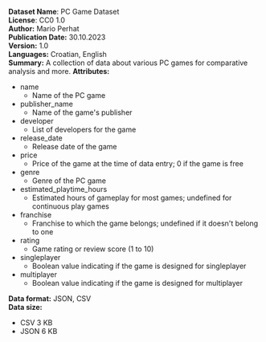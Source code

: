 **Dataset Name**: PC Game Dataset  
**License**: CC0 1.0  
**Author:** Mario Perhat  
**Publication Date:** 30.10.2023  
**Version:** 1.0  
**Languages:** Croatian, English  
**Summary:** A collection of data about various PC games for comparative analysis and more. 
**Attributes:**
- name
  - Name of the PC game
- publisher_name
  - Name of the game's publisher
- developer
  - List of developers for the game
- release_date
  - Release date of the game
- price
  - Price of the game at the time of data entry; 0 if the game is free
- genre
  - Genre of the PC game
- estimated_playtime_hours
  - Estimated hours of gameplay for most games; undefined for continuous play games
- franchise
  - Franchise to which the game belongs; undefined if it doesn't belong to one
- rating
  - Game rating or review score (1 to 10)
- singleplayer
  - Boolean value indicating if the game is designed for singleplayer
- multiplayer
  - Boolean value indicating if the game is designed for multiplayer

**Data format:** JSON, CSV  
**Data size:**  
  - CSV 3 KB
  - JSON 6 KB
